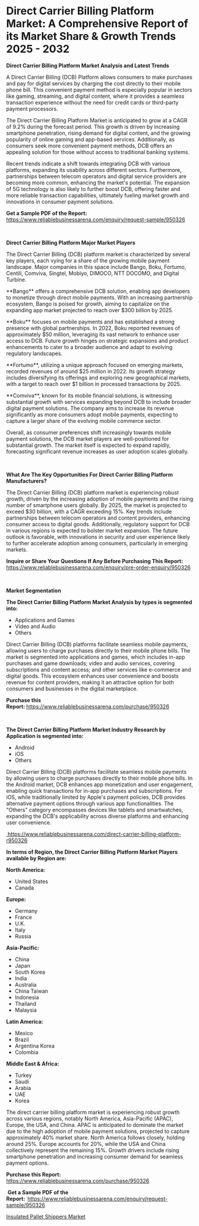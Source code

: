 <p><h1>Direct Carrier Billing Platform Market: A Comprehensive Report of its Market Share & Growth Trends 2025 - 2032</h1></p><p><strong>Direct Carrier Billing Platform Market Analysis and Latest Trends</strong></p>
<p><p>A Direct Carrier Billing (DCB) Platform allows consumers to make purchases and pay for digital services by charging the cost directly to their mobile phone bill. This convenient payment method is especially popular in sectors like gaming, streaming, and digital content, where it provides a seamless transaction experience without the need for credit cards or third-party payment processors. </p><p>The Direct Carrier Billing Platform Market is anticipated to grow at a CAGR of 9.2% during the forecast period. This growth is driven by increasing smartphone penetration, rising demand for digital content, and the growing popularity of online gaming and app-based services. Additionally, as consumers seek more convenient payment methods, DCB offers an appealing solution for those without access to traditional banking systems. </p><p>Recent trends indicate a shift towards integrating DCB with various platforms, expanding its usability across different sectors. Furthermore, partnerships between telecom operators and digital service providers are becoming more common, enhancing the market's potential. The expansion of 5G technology is also likely to further boost DCB, offering faster and more reliable transaction capabilities, ultimately fueling market growth and innovations in consumer payment solutions.</p></p>
<p><strong>Get a Sample PDF of the Report:&nbsp;</strong> <a href="https://www.reliablebusinessarena.com/enquiry/request-sample/950326?utm_campaign=2294&utm_medium=2&utm_source=Github&utm_content=ia&utm_term=05032025&utm_id=direct-carrier-billing-platform">https://www.reliablebusinessarena.com/enquiry/request-sample/950326</a></p>
<p>&nbsp;</p>
<p><strong>Direct Carrier Billing Platform Major Market Players</strong></p>
<p><p>The Direct Carrier Billing (DCB) platform market is characterized by several key players, each vying for a share of the growing mobile payment landscape. Major companies in this space include Bango, Boku, Fortumo, Centili, Comviva, Singtel, Mobiyo, DIMOCO, NTT DOCOMO, and Digital Turbine. </p><p>**Bango** offers a comprehensive DCB solution, enabling app developers to monetize through direct mobile payments. With an increasing partnership ecosystem, Bango is poised for growth, aiming to capitalize on the expanding app market projected to reach over $300 billion by 2025.</p><p>**Boku** focuses on mobile payments and has established a strong presence with global partnerships. In 2022, Boku reported revenues of approximately $50 million, leveraging its vast network to enhance user access to DCB. Future growth hinges on strategic expansions and product enhancements to cater to a broader audience and adapt to evolving regulatory landscapes.</p><p>**Fortumo**, utilizing a unique approach focused on emerging markets, recorded revenues of around $25 million in 2022. Its growth strategy includes diversifying its offerings and exploring new geographical markets, with a target to reach over $1 billion in processed transactions by 2025.</p><p>**Comviva**, known for its mobile financial solutions, is witnessing substantial growth with services expanding beyond DCB to include broader digital payment solutions. The company aims to increase its revenue significantly as more consumers adopt mobile payments, expecting to capture a larger share of the evolving mobile commerce sector.</p><p>Overall, as consumer preferences shift increasingly towards mobile payment solutions, the DCB market players are well-positioned for substantial growth. The market itself is expected to expand rapidly, forecasting significant revenue increases as user adoption scales globally.</p></p>
<p>&nbsp;</p>
<p><strong>What Are The Key Opportunities For Direct Carrier Billing Platform Manufacturers?</strong></p>
<p><p>The Direct Carrier Billing (DCB) platform market is experiencing robust growth, driven by the increasing adoption of mobile payments and the rising number of smartphone users globally. By 2025, the market is projected to exceed $30 billion, with a CAGR exceeding 15%. Key trends include partnerships between telecom operators and content providers, enhancing consumer access to digital goods. Additionally, regulatory support for DCB in various regions is expected to bolster market expansion. The future outlook is favorable, with innovations in security and user experience likely to further accelerate adoption among consumers, particularly in emerging markets.</p></p>
<p><strong>Inquire or Share Your Questions If Any Before Purchasing This Report:</strong> <a href="https://www.reliablebusinessarena.com/enquiry/pre-order-enquiry/950326?utm_campaign=2294&utm_medium=2&utm_source=Github&utm_content=ia&utm_term=05032025&utm_id=direct-carrier-billing-platform">https://www.reliablebusinessarena.com/enquiry/pre-order-enquiry/950326</a></p>
<p>&nbsp;</p>
<p><strong>Market Segmentation</strong></p>
<p><strong>The Direct Carrier Billing Platform Market Analysis by types is segmented into:</strong></p>
<p><ul><li>Applications and Games</li><li>Video and Audio</li><li>Others</li></ul></p>
<p><p>Direct Carrier Billing (DCB) platforms facilitate seamless mobile payments, allowing users to charge purchases directly to their mobile phone bills. The market is segmented into applications and games, which includes in-app purchases and game downloads; video and audio services, covering subscriptions and content access; and other services like e-commerce and digital goods. This ecosystem enhances user convenience and boosts revenue for content providers, making it an attractive option for both consumers and businesses in the digital marketplace.</p></p>
<p><strong>Purchase this Report:&nbsp;</strong><a href="https://www.reliablebusinessarena.com/purchase/950326?utm_campaign=2294&utm_medium=2&utm_source=Github&utm_content=ia&utm_term=05032025&utm_id=direct-carrier-billing-platform">https://www.reliablebusinessarena.com/purchase/950326</a></p>
<p>&nbsp;</p>
<p><strong>The Direct Carrier Billing Platform Market Industry Research by Application is segmented into:</strong></p>
<p><ul><li>Android</li><li>iOS</li><li>Others</li></ul></p>
<p><p>Direct Carrier Billing (DCB) platforms facilitate seamless mobile payments by allowing users to charge purchases directly to their mobile phone bills. In the Android market, DCB enhances app monetization and user engagement, enabling quick transactions for in-app purchases and subscriptions. For iOS, while traditionally limited by Apple's payment policies, DCB provides alternative payment options through various app functionalities. The "Others" category encompasses devices like tablets and smartwatches, expanding the DCB's applicability across diverse platforms and enhancing user convenience.</p></p>
<p><a href="https://www.reliablebusinessarena.com/direct-carrier-billing-platform-r950326?utm_campaign=2294&utm_medium=2&utm_source=Github&utm_content=ia&utm_term=05032025&utm_id=direct-carrier-billing-platform">&nbsp;https://www.reliablebusinessarena.com/direct-carrier-billing-platform-r950326</a></p>
<p><strong>In terms of Region, the Direct Carrier Billing Platform Market Players available by Region are:</strong></p>
<p>
    <p> <strong> North America: </strong>
        <ul>
            <li>United States</li>
            <li>Canada</li>
        </ul>
        </p> 
    <p> <strong> Europe: </strong>
        <ul>
            <li>Germany</li>
            <li>France</li>
            <li>U.K.</li>
            <li>Italy</li>
            <li>Russia</li>
        </ul>
        </p> 
    <p> <strong> Asia-Pacific: </strong>
        <ul>
            <li>China</li>
            <li>Japan</li>
            <li>South Korea</li>
            <li>India</li>
            <li>Australia</li>
            <li>China Taiwan</li>
            <li>Indonesia</li>
            <li>Thailand</li>
            <li>Malaysia</li>
        </ul>
        </p> 
    <p> <strong> Latin America: </strong>
        <ul>
            <li>Mexico</li>
            <li>Brazil</li>
            <li>Argentina Korea</li>
            <li>Colombia</li>
        </ul>
        </p> 
    <p> <strong> Middle East & Africa: </strong>
        <ul>
            <li>Turkey</li>
            <li>Saudi</li>
            <li>Arabia</li>
            <li>UAE</li>
            <li>Korea</li>
        </ul>
    </p>
    </p>
<p><p>The direct carrier billing platform market is experiencing robust growth across various regions, notably North America, Asia-Pacific (APAC), Europe, the USA, and China. APAC is anticipated to dominate the market due to the high adoption of mobile payment solutions, projected to capture approximately 40% market share. North America follows closely, holding around 25%. Europe accounts for 20%, while the USA and China collectively represent the remaining 15%. Growth drivers include rising smartphone penetration and increasing consumer demand for seamless payment options.</p></p>
<p><strong>Purchase this Report: </strong><a href="https://www.reliablebusinessarena.com/purchase/950326?utm_campaign=2294&utm_medium=2&utm_source=Github&utm_content=ia&utm_term=05032025&utm_id=direct-carrier-billing-platform">https://www.reliablebusinessarena.com/purchase/950326</a></p>
<p>&nbsp;<strong>Get a Sample PDF of the Report:&nbsp;&nbsp;</strong><a href="https://www.reliablebusinessarena.com/enquiry/request-sample/950326?utm_campaign=2294&utm_medium=2&utm_source=Github&utm_content=ia&utm_term=05032025&utm_id=direct-carrier-billing-platform">https://www.reliablebusinessarena.com/enquiry/request-sample/950326</a></p>
<p><strong></strong></p>
<p><p><a href="https://github.com/rodinayygacklezi/Market-Research-Report-List-1/blob/main/insulated-pallet-shippers-market.md?utm_campaign=2294&utm_medium=2&utm_source=Github&utm_content=ia&utm_term=05032025&utm_id=direct-carrier-billing-platform">Insulated Pallet Shippers Market</a></p></p>